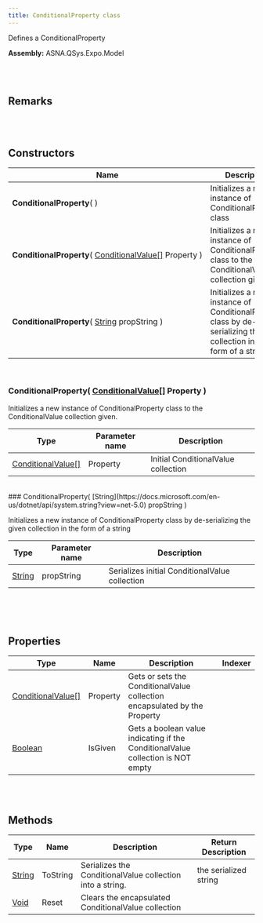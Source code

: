 ```yaml
---
title: ConditionalProperty class
---
```


<style>
tr td:first-child {
    white-space: nowrap;
}
</style>

Defines a ConditionalProperty

**Assembly:** ASNA.QSys.Expo.Model

<br>
<br>

## Remarks

<br>
<br>

## Constructors

| Name |  Description 
| --- | --- 
| **ConditionalProperty**(  ) | Initializes a new instance of ConditionalProperty class
| **ConditionalProperty**( [ConditionalValue[]](/reference/asna-qsys-expo/expo-model/conditional-value.html) Property ) | Initializes a new instance of ConditionalProperty class to the ConditionalValue collection given.
| **ConditionalProperty**( [String](https://docs.microsoft.com/en-us/dotnet/api/system.string?view=net-5.0) propString ) | Initializes a new instance of ConditionalProperty class by de-serializing the given collection in the form of a string

<br>

### ConditionalProperty( [ConditionalValue[]](/reference/asna-qsys-expo/expo-model/conditional-value.html) Property )

Initializes a new instance of ConditionalProperty class to the ConditionalValue collection given.

| Type | Parameter name | Description
| --- | --- | ---
| [ConditionalValue[]](/reference/asna-qsys-expo/expo-model/conditional-value.html) | Property | Initial ConditionalValue collection 

<br>
### ConditionalProperty( [String](https://docs.microsoft.com/en-us/dotnet/api/system.string?view=net-5.0) propString )

Initializes a new instance of ConditionalProperty class by de-serializing the given collection in the form of a string

| Type | Parameter name | Description
| --- | --- | ---
| [String](https://docs.microsoft.com/en-us/dotnet/api/system.string?view=net-5.0) | propString | Serializes initial ConditionalValue collection 

<br>

<br>
<br>

## Properties

| Type | Name | Description | Indexer
| --- | --- | --- | --- 
| [ConditionalValue[]](/reference/asna-qsys-expo/expo-model/conditional-value.html) | Property | Gets or sets the ConditionalValue collection encapsulated by the Property | 
| [Boolean](https://docs.microsoft.com/en-us/dotnet/api/system.boolean?view=net-5.0) | IsGiven | Gets a boolean value indicating if the ConditionalValue collection is NOT empty | 

<br>
<br>

## Methods

| Type | Name | Description | Return Description 
| --- | --- | --- | --- 
| [String](https://docs.microsoft.com/en-us/dotnet/api/system.string?view=net-5.0) | ToString | Serializes the ConditionalValue collection into a string. | the serialized string
| [Void](https://docs.microsoft.com/en-us/dotnet/api/system.void?view=net-5.0) | Reset | Clears the encapsulated ConditionalValue collection | 

<br>
<br>

